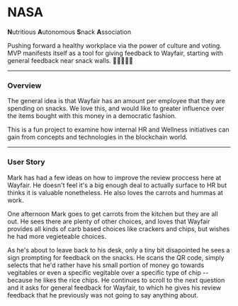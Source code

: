 # NASA
**N**utritious **A**utonomous 
**S**nack **A**ssociation

Pushing forward a healthy workplace via the power of culture and voting.  MVP manifests itself as a tool for giving feedback to Wayfair, starting with general feedback near snack walls.
🌱🙇📣🙇🌱
 
---

### Overview
The general idea is that Wayfair has an amount per employee that they are spending on snacks.  We love this, and would like to greater influence over the items bought with this money in a democratic fashion.

This is a fun project to examine how internal HR and Wellness initiatives can gain from concepts and technologies in the blockchain world.

---

### User Story
Mark has had a few ideas on how to improve the review proccess here at Wayfair.  He doesn't feel it's a big enough deal to actually surface to HR but thinks it is valuable nonetheless.  He also loves the carrots and hummas at work.

One afternoon Mark goes to get carrots from the kitchen but they are all out.  He sees there are plenty of other choices, and loves that Wayfair provides all kinds of carb based choices like crackers and chips, but wishes he had more vegieteable choices.

As he's about to leave back to his desk, only a tiny bit disapointed he sees a sign prompting for feedback on the snacks.  He scans the QR code, simply selects that he'd rather have his small portion of money go towards vegitables or even a specific vegitable over a specific type of chip -- because he likes the rice chips.  He continues to scroll to the next question and it asks for general feedback for Wayfair, to which he gives his review feedback that he previously was not going to say anything about.



